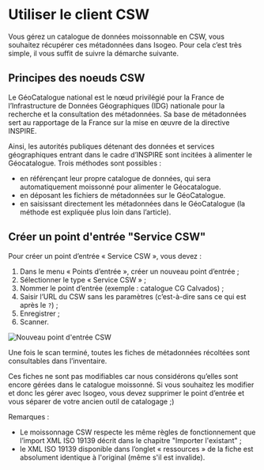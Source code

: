 # Utiliser le client CSW

Vous gérez un catalogue de données moissonnable en CSW, vous souhaitez récupérer ces métadonnées dans Isogeo. Pour cela c’est très simple, il vous suffit de suivre la démarche suivante.

## Principes des noeuds CSW

Le GéoCatalogue national est le nœud privilégié pour la France de l’Infrastructure de Données Géographiques (IDG) nationale pour la recherche et la consultation des métadonnées. Sa base de métadonnées sert au rapportage de la France sur la mise en œuvre de la directive INSPIRE.

Ainsi, les autorités publiques détenant des données et services géographiques entrant dans le cadre d’INSPIRE sont incitées à alimenter le Géocatalogue. Trois méthodes sont possibles :

* en référençant leur propre catalogue de données, qui sera automatiquement moissonné pour alimenter le Géocatalogue.
* en déposant les fichiers de métadonnées sur le GéoCatalogue.
* en saisissant directement les métadonnées dans le GéoCatalogue (la méthode est expliquée plus loin dans l’article).

## Créer un point d'entrée "Service CSW"

Pour créer un point d’entrée « Service CSW », vous devez :

1.  Dans le menu « Points d’entrée », créer un nouveau point d’entrée ;
2.  Sélectionner le type « Service CSW » ;
3.  Nommer le point d’entrée (exemple : catalogue CG Calvados) ;
4.  Saisir l’URL du CSW sans les paramètres (c’est-à-dire sans ce qui est après le `?`) ;
5.  Enregistrer ;
6.  Scanner.

![Nouveau point d'entrée CSW](/fr/images/adm_client_csw_new.png "Moissonner un serveur CSW")

Une fois le scan terminé, toutes les fiches de métadonnées récoltées sont consultables dans l’inventaire.

Ces fiches ne sont pas modifiables car nous considérons qu’elles sont encore gérées dans le catalogue moissonné. Si vous souhaitez les modifier et donc les gérer avec Isogeo, vous devez supprimer le point d’entrée et vous séparer de votre ancien outil de catalogage ;)

Remarques :

* Le moissonnage CSW respecte les même règles de fonctionnement que l’import XML ISO 19139 décrit dans le chapitre "Importer l'existant" ;
* le XML ISO 19139 disponible dans l’onglet « ressources » de la fiche est absolument identique à l'original (même s'il est invalide).
